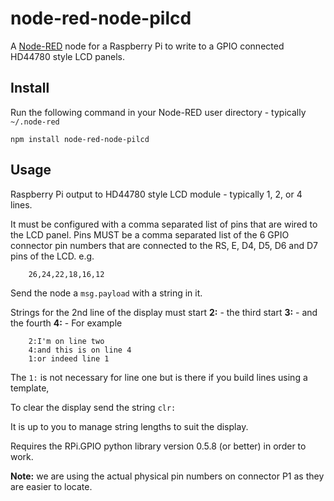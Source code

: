 node-red-node-pilcd
===================

A <a href="http://nodered.org" target="_new">Node-RED</a> node for a Raspberry Pi
to write to a GPIO connected HD44780 style LCD panels.

Install
-------

Run the following command in your Node-RED user directory - typically `~/.node-red`

    npm install node-red-node-pilcd

Usage
-----

Raspberry Pi output to HD44780 style LCD module - typically 1, 2, or 4 lines.

It must be configured with a comma separated list of pins that are wired to the LCD panel.
Pins MUST be a comma separated list of the 6 GPIO connector
pin numbers that are connected to the RS, E, D4, D5, D6 and D7 pins of the LCD. e.g.

        26,24,22,18,16,12

Send the node a `msg.payload` with a string in it.

Strings for the 2nd line of the display must start **2:** - the third start **3:** - and the fourth **4:** - For example

        2:I'm on line two
        4:and this is on line 4
        1:or indeed line 1

The `1:` is not necessary for line one but is there if you build lines using a template,

To clear the display send the string `clr:`

It is up to you to manage string lengths to suit the display.

Requires the RPi.GPIO python library version 0.5.8 (or better) in order to work.

**Note:** we are using the actual physical pin numbers on connector P1 as they are easier to locate.
